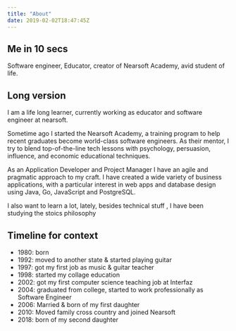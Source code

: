 ```yaml
---
title: "About"
date: 2019-02-02T18:47:45Z
---
```

## Me  in 10 secs
Software engineer, Educator, creator of  Nearsoft Academy, avid student of life.

## Long version 
I am a life long learner, currently working as educator  and software engineer at nearsoft. 

Sometime ago I started the Nearsoft Academy, a training program to help recent graduates become world-class software engineers. As their mentor, I try to blend top-of-the-line tech lessons with psychology, persuasion, influence, and economic educational techniques. 

As an Application Developer and Project Manager I have an agile and pragmatic approach to my craft. I have created a wide variety of business applications, with a particular interest in web apps and database design using Java, Go, JavaScript and PostgreSQL. 

I also want to learn a lot,   lately, besides technical stuff , I have been studying the stoics philosophy  

## Timeline for context

* 1980: born 
* 1992: moved to another state & started playing guitar
* 1997: got my first job as music & guitar teacher
* 1998: started my collage education
* 2002: got my first computer science teaching job at Interfaz
* 2004: graduated from college, started to work professionally  as Software Engineer
* 2006: Married & born of my first daughter     
* 2010: Moved family cross country and joined Nearsoft
* 2018: born of my second daughter      